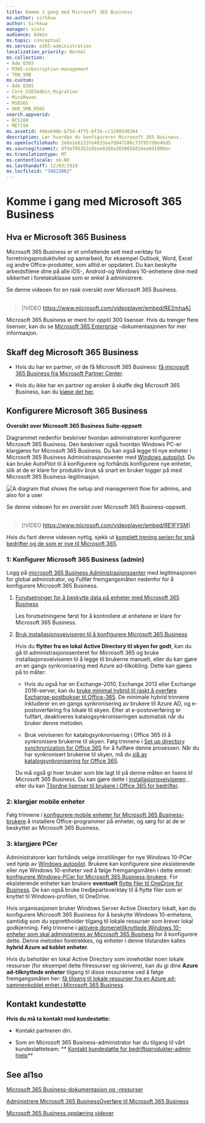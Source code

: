 ```yaml
---
title: Komme i gang med Microsoft 365 Business
ms.author: sirkkuw
author: Sirkkuw
manager: scotv
audience: Admin
ms.topic: conceptual
ms.service: o365-administration
localization_priority: Normal
ms.collection:
- Adm_O365
- M365-subscription-management
- TRN_SMB
ms.custom:
- Adm_O365
- Core_O365Admin_Migration
- MiniMaven
- MSB365
- OKR_SMB_M365
search.appverid:
- BCS160
- MET150
ms.assetid: 496e690b-b75d-4ff5-bf34-cc32905d0364
description: Lær hvordan du konfigurerer Microsoft 365 Business.
ms.openlocfilehash: 2e6e1e6153fe4033aa7dd47280c737957d0e4bd5
ms.sourcegitcommit: 8fda7852b2a5baa92b8a365865b014ea6d100bbc
ms.translationtype: MT
ms.contentlocale: nb-NO
ms.lasthandoff: 12/03/2019
ms.locfileid: "39813062"
---
```

# <a name="get-started-with-microsoft-365-business"></a>Komme i gang med Microsoft 365 Business

## <a name="what-is-microsoft-365-business"></a>Hva er Microsoft 365 Business

Microsoft 365 Business er et omfattende sett med verktøy for forretningsproduktivitet og samarbeid, for eksempel Outlook, Word, Excel og andre Office-produkter, som alltid er oppdatert. Du kan beskytte arbeidsfilene dine på alle iOS-, Android-og Windows 10-enhetene dine med sikkerhet i foretaksklasse som er enkel å administrere.

Se denne videoen for en rask oversikt over Microsoft 365 Business.<br><br>

> [!VIDEO https://www.microsoft.com/videoplayer/embed/RE2mhaA] 
  
Microsoft 365 Business er ment for opptil 300 lisenser. Hvis du trenger flere lisenser, kan du se [Microsoft 365 Enterprise](https://go.microsoft.com/fwlink/p/?linkid=860986) -dokumentasjonen for mer informasjon. 
  
## <a name="get-microsoft-365-business"></a>Skaff deg Microsoft 365 Business

- Hvis du har en partner, vil de få Microsoft 365 Business: [få microsoft 365 Business fra Microsoft Partner Center](get-microsoft-365-business.md).
    
- Hvis du ikke har en partner og ønsker å skaffe deg Microsoft 365 Business, kan du [kjøpe det her](https://www.microsoft.com/microsoft-365/business).
    
## <a name="set-up-microsoft-365-business"></a>Konfigurere Microsoft 365 Business

 **Oversikt over Microsoft 365 Business Suite-oppsett**
  
Diagrammet nedenfor beskriver hvordan administratorer konfigurerer Microsoft 365 Business. Den beskriver også hvordan Windows PC-er klargjøres for Microsoft 365 Business. Du kan også legge til nye enheter i Microsoft 365 Business Administrasjonssenter med [Windows autopilot](add-autopilot-devices-and-profile.md). Du kan bruke AutoPilot til å konfigurere og forhånds konfigurere nye enheter, slik at de er klare for produktiv bruk så snart en bruker logger på med Microsoft 365 Business-legitimasjon.
  
![A diagram that shows the setup and management flow for admins, and also for a user](media/249f81fc-7e79-44c7-8425-3a0b7b651c3b.png)

Se denne videoen for en oversikt over Microsoft 365 Business-oppsett.<br><br>

> [!VIDEO https://www.microsoft.com/videoplayer/embed/RE1FYSM] 

Hvis du fant denne videoen nyttig, sjekk ut [komplett trening serien for små bedrifter og de som er nye til Microsoft 365](https://support.office.com/article/6ab4bbcd-79cf-4000-a0bd-d42ce4d12816).

  
### <a name="1-set-up-microsoft-365-business-admin"></a>1: Konfigurer Microsoft 365 Business (admin)

Logg på [microsoft 365 Business Administrasjonssenter](https://portal.office.com/adminportal/home) med legitimasjonen for global administrator, og Fullfør fremgangsmåten nedenfor for å konfigurere Microsoft 365 Business. 
  
1. [Forutsetninger for å beskytte data på enheter med Microsoft 365 Business](pre-requisites-for-data-protection.md)
    
    Les forutsetningene først for å kontrollere at enhetene er klare for Microsoft 365 Business.
    
2. [Bruk installasjonsveiviseren til å konfigurere Microsoft 365 Business](set-up.md)
    
    Hvis du **flytter fra en lokal Active Directory til skyen for godt**, kan du gå til administrasjonssenteret for Microsoft 365 og bruke installasjonsveiviseren til å legge til brukerne manuelt, eller du kan gjøre en en gangs synkronisering med Azure ad-tilkobling. Dette kan gjøres på to måter: 
    
    - Hvis du også har en Exchange-2010, Exchange 2013 eller Exchange 2016-server, kan du [bruke minimal hybrid til raskt å overføre Exchange-postbokser til Office-365](https://support.office.com/article/fdecceed-0702-4af3-85be-f2a0013937ef). De minimale hybrid trinnene inkluderer en en gangs synkronisering av brukere til Azure AD, og e-postoverføring fra lokale til skyen. Etter at e-postoverføring er fullført, deaktiveres katalogsynkroniseringen automatisk når du bruker denne metoden.
    
    - Bruk veiviseren for katalogsynkronisering i Office 365 til å synkronisere brukerne til skyen. Følg trinnene i [Set up directory synchronization for Office 365](https://support.office.com/article/1b3b5318-6977-42ed-b5c7-96fa74b08846) for å fullføre denne prosessen. Når du har synkronisert brukerne til skyen, må du [slå av katalogsynkronisering for Office 365](https://support.office.com/article/ee5f861e-bd48-4267-83d1-a4ead4b4a00d).
    
    Du må også gi hver bruker som ble lagt til på denne måten en lisens til Microsoft 365 Business. Du kan gjøre dette i [installasjonsveiviseren](set-up.md) , eller du kan [Tilordne lisenser til brukere i Office 365 for bedrifter](https://support.office.com/article/997596B5-4173-4627-B915-36ABAC6786DC).
    
### <a name="2-prepare-mobile-devices"></a>2: klargjør mobile enheter

Følg trinnene i [konfigurere mobile enheter for Microsoft 365 Business-brukere](set-up-mobile-devices.md) å installere Office-programmer på enheter, og sørg for at de er beskyttet av Microsoft 365 Business. 
  
### <a name="3-prepare-pcs"></a>3: klargjøre PCer

Administratorer kan forhånds velge innstillinger for nye Windows 10-PCer ved hjelp av [Windows autopilot](add-autopilot-devices-and-profile.md). Brukere kan konfigurere sine eksisterende eller nye Windows 10-enheter ved å følge fremgangsmåten i dette emnet: [konfigurere Windows-PCer for Microsoft 365 Business-brukere](set-up-windows-devices.md). For eksisterende enheter kan brukere **eventuelt** [flytte filer til OneDrive for Business](move-files-to-onedrive.md). De kan også bruke tredjepartsverktøy til å flytte filer som er knyttet til Windows-profilen, til OneDrive.
  
Hvis organisasjonen bruker Windows Server Active Directory lokalt, kan du konfigurere Microsoft 365 Business for å beskytte Windows 10-enhetene, samtidig som du opprettholder tilgang til lokale ressurser som krever lokal godkjenning. Følg trinnene i [aktivere domenetilknyttede Windows 10-enheter som skal administreres av Microsoft 365 Business](manage-windows-devices.md) for å konfigurere dette. Denne metoden foretrekkes, og enheter i denne tilstanden kalles **hybrid Azure ad koblet enheter**. 
  
Hvis du beholder en lokal Active Directory som inneholder noen lokale ressurser (for eksempel delte filressurser og skrivere), kan du gi dine **Azure ad-tilknyttede enheter** tilgang til disse ressursene ved å følge fremgangsmåten her: [få tilgang til lokale ressurser fra en Azure ad-sammenkoblet enhet i Microsoft 365 Business](access-resources.md).
  
  
## <a name="contact-support"></a>Kontakt kundestøtte

 **Hvis du må ta kontakt med kundestøtte:**
  
- Kontakt partneren din.
    
- Som en Microsoft 365 Business-administrator har du tilgang til vårt kundestøtteteam: ** [Kontakt kundestøtte for bedriftsprodukter-admin hjelp](https://support.office.com/article/32a17ca7-6fa0-4870-8a8d-e25ba4ccfd4b)**
    
## <a name="see-also"></a>See al1so

[Microsoft 365 Business-dokumentasjon og -ressurser](https://go.microsoft.com/fwlink/p/?linkid=853701)
  
[Administrere Microsoft 365 Business](manage.md)[Overføre til Microsoft 365 Business](migrate-to-microsoft-365-business.md)

[Microsoft 365 Business opplæring videoer](https://support.office.com/article/6ab4bbcd-79cf-4000-a0bd-d42ce4d12816) 
